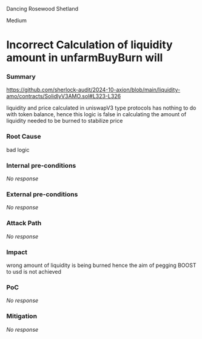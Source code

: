 Dancing Rosewood Shetland

Medium

# Incorrect Calculation of liquidity amount in unfarmBuyBurn will

### Summary

https://github.com/sherlock-audit/2024-10-axion/blob/main/liquidity-amo/contracts/SolidlyV3AMO.sol#L323-L326

liquidity and price calculated in uniswapV3 type protocols has nothing to do with token balance, hence this logic is false in calculating the amount of liquidity needed to be burned to stabilize price 

### Root Cause

bad logic

### Internal pre-conditions

_No response_

### External pre-conditions

_No response_

### Attack Path

_No response_

### Impact

wrong amount of liquidity is being burned hence the aim of pegging BOOST to usd is not achieved  

### PoC

_No response_

### Mitigation

_No response_